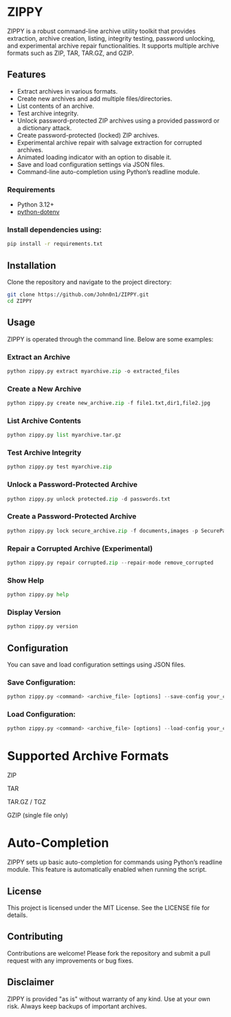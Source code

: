 # ZIPPY

ZIPPY is a robust command-line archive utility toolkit that provides extraction, archive creation, listing, integrity testing, password unlocking, and experimental archive repair functionalities. It supports multiple archive formats such as ZIP, TAR, TAR.GZ, and GZIP.

## Features

- Extract archives in various formats.
- Create new archives and add multiple files/directories.
- List contents of an archive.
- Test archive integrity.
- Unlock password-protected ZIP archives using a provided password or a dictionary attack.
- Create password-protected (locked) ZIP archives.
- Experimental archive repair with salvage extraction for corrupted archives.
- Animated loading indicator with an option to disable it.
- Save and load configuration settings via JSON files.
- Command-line auto-completion using Python’s readline module.

### Requirements

- Python 3.12+
- [python-dotenv](https://pypi.org/project/python-dotenv/)

### Install dependencies using:

```bash
pip install -r requirements.txt
```
## Installation

Clone the repository and navigate to the project directory:

```bash
git clone https://github.com/John0n1/ZIPPY.git
cd ZIPPY
```

## Usage

ZIPPY is operated through the command line. Below are some examples:

### Extract an Archive
```python
python zippy.py extract myarchive.zip -o extracted_files
```
### Create a New Archive
```python
python zippy.py create new_archive.zip -f file1.txt,dir1,file2.jpg
```
### List Archive Contents
```python
python zippy.py list myarchive.tar.gz
```
### Test Archive Integrity
```python
python zippy.py test myarchive.zip
```
### Unlock a Password-Protected Archive
```python
python zippy.py unlock protected.zip -d passwords.txt
```
### Create a Password-Protected Archive
```python
python zippy.py lock secure_archive.zip -f documents,images -p SecurePass
```
### Repair a Corrupted Archive (Experimental)
```python
python zippy.py repair corrupted.zip --repair-mode remove_corrupted
```
### Show Help
```python
python zippy.py help
```
### Display Version
```python
python zippy.py version
```
## Configuration

You can save and load configuration settings using JSON files.

### Save Configuration:
```python
python zippy.py <command> <archive_file> [options] --save-config your_config.json
```
### Load Configuration:
```python
python zippy.py <command> <archive_file> [options] --load-config your_config.json
```

# Supported Archive Formats

ZIP

TAR

TAR.GZ / TGZ

GZIP (single file only)


# Auto-Completion

ZIPPY sets up basic auto-completion for commands using Python’s readline module. This feature is automatically enabled when running the script.

## License

This project is licensed under the MIT License. See the LICENSE file for details.

## Contributing

Contributions are welcome! Please fork the repository and submit a pull request with any improvements or bug fixes.

## Disclaimer

ZIPPY is provided "as is" without warranty of any kind. Use at your own risk. Always keep backups of important archives.



